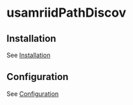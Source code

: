 usamriidPathDiscov
==================

Installation
------------

See [Installation](docs/source/install.rst)

Configuration
-------------

See [Configuration](docs/source/configuration.rst)
